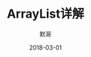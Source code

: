 ---  
title: "ArrayList详解"  
date: 2018-03-01
weight: 70  
markup: mmark  
draft: false  
keywords: [""]  
description: "ArrayList详解"  
tags: ["数据结构"]  
categories: ["Java基础"]  
author: "默哥"  
---  